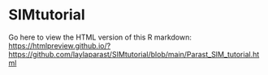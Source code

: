 # SIMtutorial


Go here to view the HTML version of this R markdown: https://htmlpreview.github.io/?https://github.com/laylaparast/SIMtutorial/blob/main/Parast_SIM_tutorial.html
